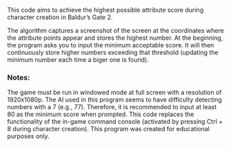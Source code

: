 This code aims to achieve the highest possible attribute score during character creation in Baldur’s Gate 2.

The algorithm captures a screenshot of the screen at the coordinates where the attribute points appear and stores the highest number. At the beginning, the program asks you to input the minimum acceptable score. It will then continuously store higher numbers exceeding that threshold (updating the minimum number each time a biger one is found).

### Notes:
The game must be run in windowed mode at full screen with a resolution of 1920x1080p.
The AI used in this program seems to have difficulty detecting numbers with a 7 (e.g., 77). Therefore, it is recommended to input at least 80 as the minimum score when prompted.
This code replaces the functionality of the in-game command console (activated by pressing Ctrl + 8 during character creation). This program was created for educational purposes only.